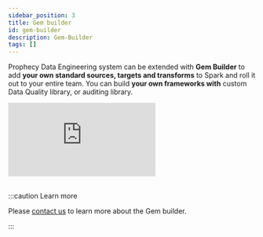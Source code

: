 ```yaml
---
sidebar_position: 3
title: Gem builder
id: gem-builder
description: Gem-Builder
tags: []
---
```


Prophecy Data Engineering system can be extended with **Gem Builder** to add **your own standard sources, targets and
transforms** to Spark and roll it out to your entire team. You can build **your own frameworks with** custom Data Quality
library, or auditing library.

<div class="video-container">
<iframe src="https://www.youtube.com/embed/K23pOatAeVE" title="YouTube video player" frameborder="0"
allow="accelerometer; autoplay; clipboard-write; encrypted-media; gyroscope; picture-in-picture" allowfullscreen>
</iframe>
</div>

<br />

:::caution Learn more

Please [contact us](https://www.prophecy.io/request-a-demo) to learn more about the Gem builder.

:::
